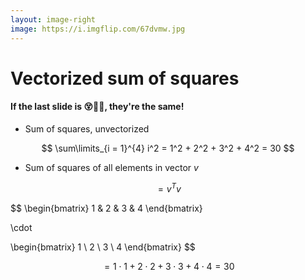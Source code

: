 ```yaml
---
layout: image-right
image: https://i.imgflip.com/67dvmw.jpg
---
```


# Vectorized sum of squares

#### If the last slide is 😵💫🥴, they're the same!

- Sum of squares, unvectorized

$$
\sum\limits_{i = 1}^{4} i^2 = 1^2 + 2^2 + 3^2 + 4^2 = 30
$$

- Sum of squares of all elements in vector $v$

$$
= v^Tv
$$

$$
\begin{bmatrix}
1 & 2 & 3 & 4
\end{bmatrix}

\cdot

\begin{bmatrix}
1 \\
2 \\
3 \\
4
\end{bmatrix}
$$

$$
= 1 \cdot 1 + 2 \cdot 2 + 3 \cdot 3 + 4 \cdot4 = 30
$$